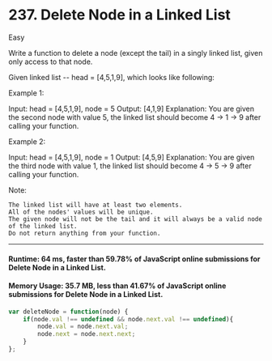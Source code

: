 # 237. Delete Node in a Linked List
Easy

Write a function to delete a node (except the tail) in a singly linked list, given only access to that node.

Given linked list -- head = [4,5,1,9], which looks like following:

 

Example 1:

Input: head = [4,5,1,9], node = 5
Output: [4,1,9]
Explanation: You are given the second node with value 5, the linked list should become 4 -> 1 -> 9 after calling your function.

Example 2:

Input: head = [4,5,1,9], node = 1
Output: [4,5,9]
Explanation: You are given the third node with value 1, the linked list should become 4 -> 5 -> 9 after calling your function.

 

Note:

    The linked list will have at least two elements.
    All of the nodes' values will be unique.
    The given node will not be the tail and it will always be a valid node of the linked list.
    Do not return anything from your function.

---

#### Runtime: 64 ms, faster than 59.78% of JavaScript online submissions for Delete Node in a Linked List.
#### Memory Usage: 35.7 MB, less than 41.67% of JavaScript online submissions for Delete Node in a Linked List.
```javascript
var deleteNode = function(node) {
    if(node.val !== undefined && node.next.val !== undefined){
        node.val = node.next.val;
        node.next = node.next.next;
    }
};
```
